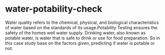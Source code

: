 # water-potability-check
 Water quality refers to the chemical, physical, and biological characteristics of water based on the standards of its usage.Potability Testing ensures the safety of the homes well water supply. Drinking water, also known as potable water, is water that is safe to drink or use for food preparation.
So in this case study base on the factors given, predicting if water is potable or not.
